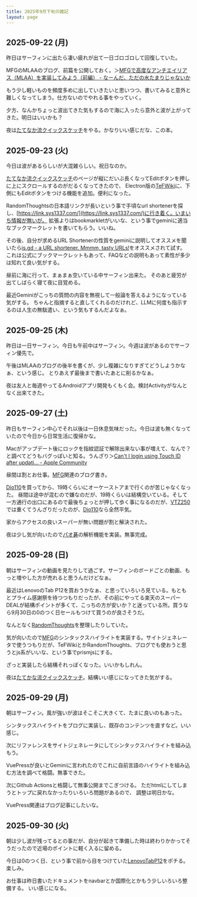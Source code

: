 ```yaml
---
title: 2025年9月下旬の雑記
layout: page
---
```


## 2025-09-22 (月)

昨日はサーフィンに出たら凄い疲れが出て一日ゴロゴロして回復していた。

MFGのMLAAのブログ、前篇を公開しておく。＞[MFGで高度なアンチエイリアス（MLAA）を実装してみよう（前編） - なーんだ、ただの水たまりじゃないか](https://karino2.github.io/2025/09/22/MLAA_on_MFG_part1.html)

もう少し軽いものを頻度多めに出していきたいと思いつつ、書いてみると意外と難しくなってしまう。仕方ないのでやれる事をやっていく。

夕方、なんかちょっと波出てきた気もするので海に入ったら意外と波が上がってきた。明日はいいかも？

夜は[たてなか流クイックスケッチ](https://karino2.github.io/RandomThoughts/%E3%81%9F%E3%81%A6%E3%81%AA%E3%81%8B%E6%B5%81%E3%82%AF%E3%82%A4%E3%83%83%E3%82%AF%E3%82%B9%E3%82%B1%E3%83%83%E3%83%81)をやる。かなりいい感じだな、この本。

## 2025-09-23 (火)

今日は波があるらしいが大混雑らしい。祝日なのか。

[たてなか流クイックスケッチ](https://karino2.github.io/RandomThoughts/%E3%81%9F%E3%81%A6%E3%81%AA%E3%81%8B%E6%B5%81%E3%82%AF%E3%82%A4%E3%83%83%E3%82%AF%E3%82%B9%E3%82%B1%E3%83%83%E3%83%81)のページが縦にだいぶ長くなってEditボタンを押しに上にスクロールするのがだるくなってきたので、
Electron版の[TeFWiki](https://karino2.github.io/RandomThoughts/TeFWiki)に、下側にもEditボタンをつける機能を追加。便利になった。

RandomThoughtsの日本語リンクが長いという事で手頃なurl shortenerを探し、[https://link.sys1337.com/](https://link.sys1337.com/)に行き着く。いまいち情報が無いが。
拡張よりはbookmarkletがいいな、という事でgeminiに適当なブックマークレットを書いてもらう。いいね。

その後、自分が求めるURL Shortenerの性質をgeminiに説明してオススメを聞いたら[is.gd - a URL shortener. Mmmm, tasty URLs!](https://is.gd/)をオススメされて試す。
これは公式にブックマークレットもあって、FAQなどの説明もあって素性が多少は知れて良い気がする。

昼前に海に行って、まぁまぁ空いている中サーフィン出来た。
そのあと疲労が出てしばらく寝て夜に目覚める。

最近Geminiがこっちの質問の内容を無視して一般論を答えるようになっている気がする。
ちゃんと指摘すると直してくれるのだけれど、LLMに何度も指示するのは人生の無駄遣い、という気もするんだよなぁ。

## 2025-09-25 (木)

昨日は一日サーフィン。今日も午前中はサーフィン。今週は波があるのでサーフィン優先で。

午後はMLAAのブログの後半を書くが、少し複雑になりすぎてどうしようかなぁ、という感じ。
とりあえず最後まで書いたあとに削るかなぁ。

夜は友人と毎週やってるAndroidアプリ開発もくもく会。検討Activityがなんとなく出来てきた。

## 2025-09-27 (土)

昨日もサーフィン中心でそれ以後は一日休息気味だった。今日は波も無くなっていたので今日から日常生活に復帰かな。

Macがアップデート後にロックを指紋認証で解除出来ない事が増えて、なんで？と調べてどうもバグっぽいと知る。うんざり＞[Can't I login using Touch ID after updati… - Apple Community](https://discussions.apple.com/thread/256145140?sortBy=rank)

昼間は割とお仕事。[MFG](https://karino2.github.io/RandomThoughts/MFG)関連のブログ書き。

[Dio110](https://karino2.github.io/RandomThoughts/Dio110)を買ってから、19時くらいにオーケーストアまで行くのが苦じゃなくなった。
昼間は途中が混むので嫌なのだが、19時くらいは結構空いている。そして一方通行の出口にあるので最後ちょっとが押して歩く事になるのだが、[VTZ250](https://karino2.github.io/RandomThoughts/VTZ250)では重くてうんざりだったのが、[Dio110](https://karino2.github.io/RandomThoughts/Dio110)なら全然平気。

家からアクセスの良いスーパーが無い問題が割と解決された。

夜は少し気が向いたので[パオ碁](https://karino2.github.io/RandomThoughts/%E3%83%91%E3%82%AA%E7%A2%81)の解析機能を実装。無事完成。

## 2025-09-28 (日)

朝はサーフィンの動画を見たりして過ごす。サーフィンのボードごとの動画、もっと増やした方が売れると思うんだけどなぁ。

最近はLenovoのTab P12を買おうかなぁ、と思っていろいろ見ている。もともとプライム感謝祭を待つつもりだったが、その前にやってる楽天のスーパーDEALが結構ポイントが多くて、こっちの方が安いか？と迷っている所。買うなら9月30日の0のつく日セールもつけて買うのが良さそうだ。

なんとなく[RandomThoughts](https://karino2.github.io/RandomThoughts/RandomThoughts)を整理したりしていた。

気が向いたので[MFG](https://karino2.github.io/RandomThoughts/MFG)のシンタックスハイライトを実装する。サイトジェネレータで使うつもりだが、TeFWikiとかRandomThoughts、ブログでも使おうと思うとjs系がいいな、という事でprismjsにする。

ざっと実装したら結構それっぽくなった。いいかもしれん。

夜は[たてかな流クイックスケッチ](https://karino2.github.io/RandomThoughts/%E3%81%9F%E3%81%A6%E3%81%8B%E3%81%AA%E6%B5%81%E3%82%AF%E3%82%A4%E3%83%83%E3%82%AF%E3%82%B9%E3%82%B1%E3%83%83%E3%83%81)。結構いい感じになってきた気がする。

## 2025-09-29 (月)

朝はサーフィン。風が強いが波はそこそこ大きくて、たまに良いのもあった。

シンタックスハイライトをブログに実装し、既存のコンテンツを直すなど。いい感じ。

次にリファレンスをサイトジェネレータにしてシンタックスハイライトを組み込もう。

VuePressが良いとGeminiに言われたのでこれに自前言語のハイライトを組み込む方法を調べて格闘。無事できた。

次にGithub Actionsと格闘して無事公開までこぎつける。
ただhtmlにしてしまうとトップに戻れなかったりいろいろ問題があるので、
調整は明日かな。

VuePress関連はブログ記事にしたいな。

## 2025-09-30 (火)

朝は少し波が残ってるとの事だが、自分が起きて準備した時は終わりかかってそうだったので近場のポイントに軽く入るに留める。

今日は0のつく日、という事で前から目をつけていた[LenovoTabP12](https://karino2.github.io/RandomThoughts/LenovoTabP12)をポチる。楽しみ。

お仕事は昨日書いたドキュメントをnavbarとか国際化とかもう少しいろいろ整備する。
いい感じになる。